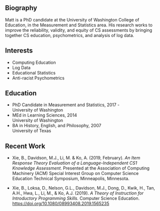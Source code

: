## Biography

Matt is a PhD candidate at the University of Washington College of Education, in the Measurement and Statistics area. His research works to improve the reliability, validity, and equity of CS assessments by bringing together CS education, psychometrics, and analysis of log data.

## Interests

- Computing Education
- Log Data
- Educational Statistics
- Anti-racist Psychometrics

## Education

- PhD Candidate in Measurement and Statistics, 2017 -  
University of Washington
- MEd in Learning Sciences, 2014  
University of Washington
- BA in History, English, and Philosophy, 2007  
University of Texas

## Recent Work
- Xie, B., Davidson, M.J., Li, M. & Ko, A. (2019, February).  *An Item Response Theory Evaluation of a Language-Independent CS1 Knowledge Assessment.* Presented at the Association of Computing Machinery (ACM) Special Interest Group on Computer Science Education Technical Symposium, Minneapolis, Minnesota.

- Xie, B., Loksa, D., Nelson, G.L., Davidson, M.J., Dong, D., Kwik, H., Tan, A.H., Hwa, L., Li, M., & Ko, A.J. (2019). *A Theory of Instruction for Introductory Programming Skills.* Computer Science Education. https://doi.org/10.1080/08993408.2019.1565235

